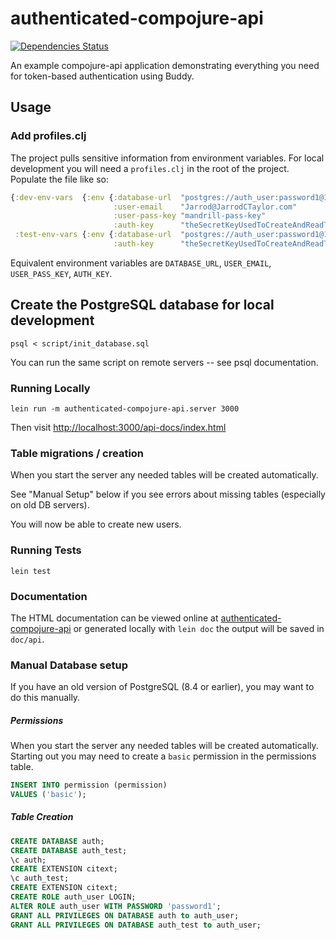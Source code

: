 # authenticated-compojure-api

[![Dependencies Status](http://jarkeeper.com/JarrodCTaylor/authenticated-compojure-api/status.png)](http://jarkeeper.com/JarrodCTaylor/authenticated-compojure-api)

An example compojure-api application demonstrating everything you need for
token-based authentication using Buddy.

## Usage

### Add profiles.clj

The project pulls sensitive information from environment variables. For local
development you will need a `profiles.clj` in the root of the project. Populate
the file like so:

``` clojure
{:dev-env-vars  {:env {:database-url  "postgres://auth_user:password1@127.0.0.1:5432/auth?stringtype=unspecified"
                       :user-email    "Jarrod@JarrodCTaylor.com"
                       :user-pass-key "mandrill-pass-key"
                       :auth-key      "theSecretKeyUsedToCreateAndReadTokens"}}
 :test-env-vars {:env {:database-url  "postgres://auth_user:password1@127.0.0.1:5432/auth_test?stringtype=unspecified"
                       :auth-key      "theSecretKeyUsedToCreateAndReadTokens"}}}
```
Equivalent environment variables are `DATABASE_URL`, `USER_EMAIL`, `USER_PASS_KEY`, `AUTH_KEY`.

## Create the PostgreSQL database for local development

`psql < script/init_database.sql`

You can run the same script on remote servers -- see psql documentation.


### Running Locally

`lein run -m authenticated-compojure-api.server 3000`

Then visit [http://localhost:3000/api-docs/index.html](http://localhost:3000/api-docs/index.html)

### Table migrations / creation

When you start the server any needed tables will be created automatically.

See "Manual Setup" below if you see errors about missing tables (especially on old DB servers).

You will now be able to create new users.

### Running Tests

`lein test`

### Documentation

The HTML documentation can be viewed online at [authenticated-compojure-api](http://www.jarrodctaylor.com/authenticated-compojure-api/)
or generated locally with `lein doc` the output will be saved in `doc/api`.

### Manual Database setup

If you have an old version of PostgreSQL (8.4 or earlier), you may want to do this manually.

##### Permissions

When you start the server any needed tables will be created automatically.
Starting out you may need to create a `basic` permission in the permissions
table.

``` sql
INSERT INTO permission (permission)
VALUES ('basic');
```

##### Table Creation

``` sql
CREATE DATABASE auth;
CREATE DATABASE auth_test;
\c auth;
CREATE EXTENSION citext;
\c auth_test;
CREATE EXTENSION citext;
CREATE ROLE auth_user LOGIN;
ALTER ROLE auth_user WITH PASSWORD 'password1';
GRANT ALL PRIVILEGES ON DATABASE auth to auth_user;
GRANT ALL PRIVILEGES ON DATABASE auth_test to auth_user;
```
